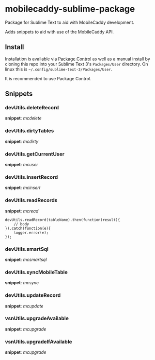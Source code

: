 # mobilecaddy-sublime-package
Package for Sublime Text to aid with MobileCaddy development.

Adds snippets to aid with use of the MobileCaddy API.

## Install

Installation is available via [Package Control](https://packagecontrol.io/packages/MobileCaddy) as well as a manual install by cloning this repo into your Sublime Text 3's `Packages/User` directory.
On linux this is `~/.config/sublime-text-3/Packages/User`.

It is recommended to use Package Control.


## Snippets


### devUtils.deleteRecord

**snippet**: *mcdelete*


### devUtils.dirtyTables

**snippet**: *mcdirty*


### devUtils.getCurrentUser

**snippet**: *mcuser*


### devUtils.insertRecord

**snippet**: *mcinsert*


### devUtils.readRecords

**snippet**: *mcread*

```
devUtils.readRecord(tableName).then(function(result){
	// body
}).catch(function(e){
	logger.error(e);
});
```

### devUtils.smartSql

**snippet**: *mcsmartsql*


### devUtils.syncMobileTable

**snippet**: *mcsync*


### devUtils.updateRecord

**snippet**: *mcupdate*


### vsnUtils.upgradeAvailable

**snippet**: *mcupgrade*


### vsnUtils.upgradeIfAvailable

**snippet**: *mcupgrade*
